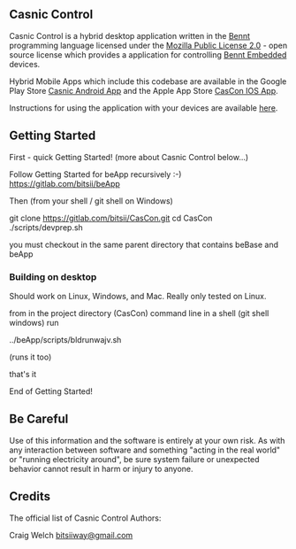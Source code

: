 
## Casnic Control

Casnic Control is a hybrid desktop application written in the [Bennt](https://github.com/bitsii/beBase) programming language licensed under the [Mozilla Public License 2.0](https://www.mozilla.org/en-US/MPL/2.0/) - open source license which provides a application for controlling [Bennt Embedded](https://github.com/bitsii/beEmb) devices.

Hybrid Mobile Apps which include this codebase are available in the Google Play Store [Casnic Android App](https://play.google.com/store/apps/details?id=casnic.control&gl=US) and the Apple App Store [CasCon IOS App](https://apps.apple.com/us/app/cascon/id6458984046).

Instructions for using the application with your devices are available [here](https://gitlab.com/bitsii/CasCon/-/wikis/home).

## Getting Started

First - quick Getting Started! (more about Casnic Control below...)

Follow Getting Started for beApp recursively :-)  https://gitlab.com/bitsii/beApp

Then (from your shell / git shell on Windows)

git clone https://gitlab.com/bitsii/CasCon.git
cd CasCon
./scripts/devprep.sh

you must checkout in the same parent directory that contains beBase and beApp

### Building on desktop

Should work on Linux, Windows, and Mac.  Really only tested on Linux.

from in the project directory (CasCon) command line in a shell (git shell windows) run

../beApp/scripts/bldrunwajv.sh

(runs it too)

that's it

End of Getting Started!

## Be Careful

Use of this information and the software is entirely at your own risk.  As with any interaction between software and something "acting in the real world" or "running electricity around", be sure system failure or unexpected behavior cannot result in harm or injury to anyone.

## Credits

The official list of Casnic Control Authors:

Craig Welch <bitsiiway@gmail.com>
